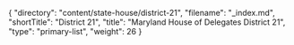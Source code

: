 {
  "directory": "content/state-house/district-21",
  "filename": "_index.md",
  "shortTitle": "District 21",
  "title": "Maryland House of Delegates District 21",
  "type": "primary-list",
  "weight": 26
}

